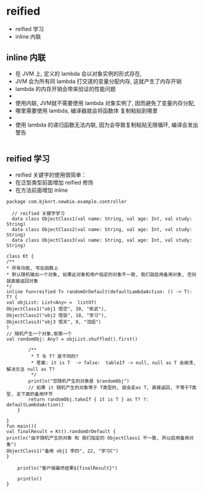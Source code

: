 # reified
- reified 学习
- inline 内联


## inline 内联
- 在 JVM  上, 定义的 lambda 会以对象实例的形式存在,
- JVM 会为所有同 lambda 打交道的变量分配内存, 这就产生了内存开销
- lambda 的内存开销会带来验证的性能问题
- 
- 使用内联, JVM就不需要使用 lambda 对象实例了, 因而避免了变量内存分配,
- 哪里需要使用 lambda, 编译器就会将函数体 复制粘贴到哪里
- 
- 使用 lambda 的递归函数无法内联, 因为会导致复制粘贴无限循环, 编译会发出警告
```

```

## reified 学习
- reified 关键字的使用很简单： 
- 在泛型类型前面增加 reified 修饰 
- 在方法前面增加 inline

```
package com.bjknrt.newbie.example.controller

  // reified 关键字学习
  data class ObjectClass1(val name: String, val age: Int, val study: String)
  data class ObjectClass2(val name: String, val age: Int, val study: String)
  data class ObjectClass3(val name: String, val age: Int, val study: String)

class Kt {
/**
* 所有功能, 写在函数上
* 默认随机输出一个对象, 如果此对象和用户指定的对象不一致, 我们就启用备用对象, 否则就直接返回对象
*/
inline fun<reified T> randomOrDefault(defaultLambdaAction: () -> T): T? {
val objList: List<Any> =  listOf(
ObjectClass1("obj1 悟空", 30, "练武"),
ObjectClass2("obj2 悟饭", 18, "学习"),
ObjectClass3("obj3 悟天", 9, "泡妞")
)
// 随机产生一个对象,取第一个
val randomObj: Any? = objList.shuffled().first()

        /**
         * T 与 T? 是不同的?
         * 答案: it is T  -> false:  tableIf -> null, null as T 会崩溃, 解决方法 null as T?
         */
        println("您随机产生的对象是 $randomObj")
        // 如果 it 随机产生的对象等于 T类型的, 就会走as T, 直接返回, 不等于T类型, 走下面的备用环节
        return randomObj.takeIf { it is T } as T? ?: defaultLambdaAction()
    }

}
fun main(){
val finalResult = Kt().randomOrDefault {
println("由于随机产生的对象 和 我们指定的 ObjectClass1 不一致, 所以启用备用对象")
ObjectClass1("备用 obj1 李四", 22, "学习C")
}

    println("客户端最终结果${finalResult}")

    println()
}
```